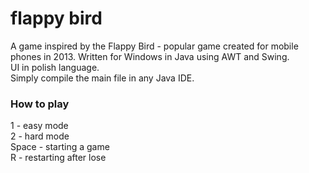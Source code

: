 # flappy bird
A game inspired by the Flappy Bird - popular game created for mobile phones in 2013. Written for Windows in Java using AWT and Swing.  
UI in polish language.  
Simply compile the main file in any Java IDE.

### How to play
1 - easy mode  
2 - hard mode  
Space - starting a game  
R - restarting after lose
